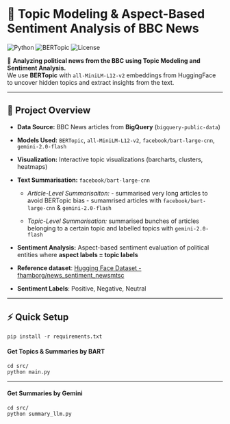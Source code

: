 # 📰 Topic Modeling & Aspect-Based Sentiment Analysis of BBC News

![Python](https://img.shields.io/badge/Python-3.12.6-blue)
![BERTopic](https://img.shields.io/badge/BERTopic-MiniLM--L12--v2-brightgreen)
![License](https://img.shields.io/badge/License-MIT-lightgrey)

🚀 **Analyzing political news from the BBC using Topic Modeling and Sentiment Analysis.**  
We use **BERTopic** with `all-MiniLM-L12-v2` embeddings from HuggingFace to uncover hidden topics and extract insights from the text.

---

## 📌 **Project Overview**
- **Data Source:** BBC News articles from **BigQuery** (`bigquery-public-data`)  
- **Models Used:** `BERTopic`, `all-MiniLM-L12-v2`, `facebook/bart-large-cnn`, `gemini-2.0-flash`
- **Visualization:** Interactive topic visualizations (barcharts, clusters, heatmaps)
- **Text Summarisation:** `facebook/bart-large-cnn`
            
    - *Article-Level Summarisaiton:* 
                - summarised very long articles to avoid BERTopic bias
                - sumamrised articles with `facebook/bart-large-cnn` & `gemini-2.0-flash`
            
    - *Topic-Level Summarisation:* summarised bunches of articles belonging to a certain topic and labelled topics with `gemini-2.0-flash`
 
- **Sentiment Analysis:** Aspect-based sentiment evaluation of political entities where **aspect labels = topic labels** 
- **Reference dataset**: [Hugging Face Dataset - fhamborg/news_sentiment_newsmtsc](https://huggingface.co/datasets/fhamborg/news_sentiment_newsmtsc)
- **Sentiment Labels**: Positive, Negative, Neutral

---

## ⚡ **Quick Setup**

    pip install -r requirements.txt

#### **Get Topics & Summaries by BART**

    cd src/
    python main.py

---

#### **Get Summaries by Gemini**
    cd src/
    python summary_llm.py

